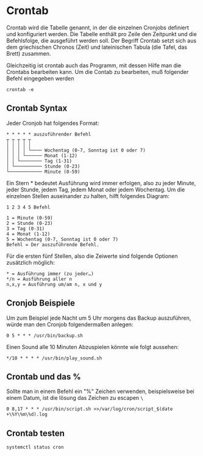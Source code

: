 # Crontab

Crontab wird die Tabelle genannt, in der die einzelnen Cronjobs definiert und konfiguriert werden. Die Tabelle enthält pro Zeile den Zeitpunkt und die 
Befehlsfolge, die ausgeführt werden soll. Der Begriff Crontab setzt sich aus dem griechischen Chronos (Zeit) und lateinischen Tabula (die Tafel, das Brett) zusammen.

Gleichzeitig ist crontab auch das Programm, mit dessen Hilfe man die Crontabs bearbeiten kann. Um die Contab zu bearbeiten, muß folgender Befehl eingegeben werden

```
crontab -e
```
## Crontab Syntax

Jeder Cronjob hat folgendes Format:
```
* * * * * auszuführender Befehl
┬ ┬ ┬ ┬ ┬
│ │ │ │ │
│ │ │ │ └──── Wochentag (0-7, Sonntag ist 0 oder 7)
│ │ │ └────── Monat (1-12)
│ │ └──────── Tag (1-31)
│ └────────── Stunde (0-23)
└──────────── Minute (0-59)
```
Ein Stern * bedeutet Ausführung wird immer erfolgen, also zu jeder Minute, jeder Stunde, jedem Tag, jedem Monat oder jedem Wochentag. Um die einzelnen Stellen auseinander zu halten, hilft folgendes Diagram:
```
1 2 3 4 5 Befehl

1 = Minute (0-59)
2 = Stunde (0-23)
3 = Tag (0-31)
4 = Monat (1-12)
5 = Wochentag (0-7, Sonntag ist 0 oder 7)
Befehl = Der auszuführende Befehl.
```
Für die ersten fünf Stellen, also die Zeiwerte sind folgende Optionen zusätzlich möglich:
```
* = Ausführung immer (zu jeder…)
*/n = Ausführung aller n
n,x,y = Ausführung um/am n, x und y
```

## Cronjob Beispiele

Um zum Beispiel jede Nacht um 5 Uhr morgens das Backup auszuführen, würde man den Cronjob folgendermaßen anlegen:
```
0 5 * * * /usr/bin/backup.sh
```
Einen Sound alle 10 Minuten Abzuspielen könnte wie folgt aussehen:
```
*/10 * * * * /usr/bin/play_sound.sh
```

## Crontab und das %
Sollte man in einem Befehl ein "%" Zeichen verwenden, beispielsweise bei einem Datum, ist die lösung das Zeichen zu escapen ```\```
```
0 8,17 * * * /usr/bin/script.sh >>/var/log/cron/script_$(date +\%Y\%m\%d).log

```

## Crontab testen

    systemctl status cron
